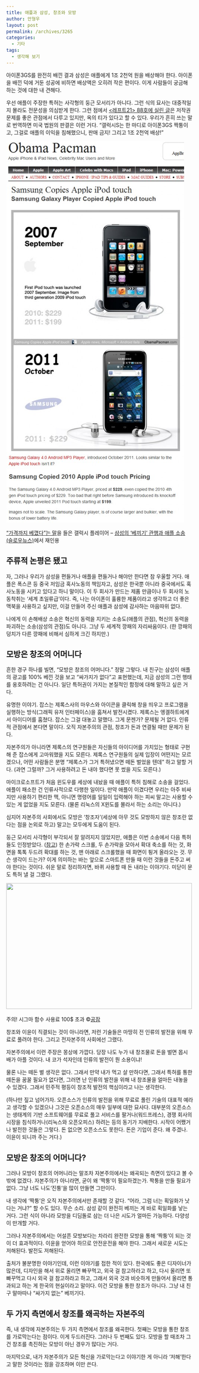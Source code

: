 ```yaml
---
title: 애플과 삼성, 창조와 모방
author: 안형우
layout: post
permalink: /archives/3265
categories:
  - 기타
tags:
  - 생각해 보기
---
```

아이폰3GS를 완전히 배낀 결과 삼성은 애플에게 1조 2천억 원을 배상해야 한다. 아이폰을 배낀 덕에 거둔 성공에 비하면 배상액은 오히려 작은 편이다. 이게 사람들이 궁금해 하는 것에 대한 내 견해다.

우선 애플이 주장한 특허는 사각형의 둥근 모서리가 아니다. 그런 식의 묘사는 대중적일지 몰라도 전문성을 의심받게 한다. 그런 점에서 [&lt;레프트21> 88호에 실린 글][1]은 저작권 문제를 좋은 관점에서 다루고 있지만, 옥의 티가 있다고 할 수 있다. 우리가 흔히 쓰는 말로 번역하면 미국 법원의 판결은 이런 거다. “갤럭시S는 한 마디로 아이폰3GS 짝퉁이고, 그걸로 애플의 이익을 침해했으니, 판매 금지! 그리고 1조 2천억 배상!”

<div style="width: 489px" class="wp-caption aligncenter">
  <img src="/uploads/legacy/samsung-is-copycat.jpg" alt="" width="479" height="1024" /><p class="wp-caption-text">
    <a title="" href="http://obamapacman.com/2011/11/samsung-galaxy-player-copies-apple-ipod-touch/" target="_blank">“가격까지 베꼈다”는 말</a>을 들은 갤럭시 플레이어 &#8211; <a href="http://slownews.kr/5335">삼성의 ‘베끼기’ 관행과 애플 소송(슬로우뉴스)</a>에서 재인용
  </p>
</div>

## 주류적 논평은 됐고

자, 그러나 우리가 삼성을 편들거나 애플을 편들거나 해야만 한다면 참 우울할 거다. 애플은 폭스콘 등 중국 저임금 혹사노동의 책임자고, 삼성은 한국뿐 아니라 중국에서도 혹사노동을 시키고 있다고 하니 말이다. 이 두 회사가 만드는 제품 만큼이나 두 회사의 노동착취는 ‘세계 초일류급’이다. 즉, 나는 아이폰이 훌륭한 제품이라고 생각하고 더 좋은 맥북을 사용하고 싶지만, 이걸 만들어 주신 애플과 삼성에 감사하는 마음따위 없다.

나에게 이 손해배상 소송은 혁신의 동력을 지키는 소송도(애플의 관점), 혁신의 동력을 파괴하는 소송(삼성의 관점)도 아니다. 그냥 두 세계적 깡패의 자리싸움이다. (한 깡패의 덩치가 다른 깡패에 비해서 심하게 크긴 하지만.)

## 모방은 창조의 어머니다

흔한 경구 하나를 빌면, “모방은 창조의 어머니다.” 정말 그렇다. 내 친구는 삼성이 애플의 광고를 100% 베낀 것을 보고 “싸가지가 없다”고 표현했는데, 지금 삼성의 그런 행태를 옹호하려는 건 아니다. 일단 특허권이 가지는 본질적인 함정에 대해 말하고 싶은 거다.

유명한 이야기. 잡스는 제록스사의 마우스와 아이콘을 클릭해 창을 띄우고 프로그램을 실행하는 방식(그래픽 유저 인터페이스)을 훔쳐서 발전시켰다. 제록스는 엥겔하트에게서 아이디어를 훔쳤다. 잡스는 그걸 대놓고 말했다. 그게 문젠가? 문제될 거 없다. 인류적 관점에서 본다면 말이다. 오직 자본주의의 관점, 창조가 돈과 연결될 때만 문제가 된다.

자본주의가 아니라면 제록스의 연구원들은 자신들의 아이디어를 가치있는 형태로 구현해 준 잡스에게 고마워했을 지도 모른다. 제록스 연구원들의 실제 입장이 어떤지는 모르겠으나, 어떤 사람들은 분명 “제록스가 그거 특허냈으면 떼돈 벌었을 텐데” 하고 말할 거다. (과연 그럴까? 그거 사용하려고 돈 내야 했다면 못 썼을 지도 모른다.)

마이크로소프트가 처음 윈도우를 세상에 내놨을 때 애플이 특허 침해로 소송을 걸었다. 애플이 패소한 건 인류사적으로 다행한 일이다. 만약 애플이 이겼다면 우리는 아주 비싸지만 사용하기 편리한 맥, 아니면 명령어를 일일이 입력해야 하는 피씨 말고는 사용할 수 있는 게 없었을 지도 모른다. (물론 리눅스의 X윈도를 몰라서 하는 소리는 아니다.)

심지어 자본주의 사회에서도 모방은 ‘창조자’(세상에 아무 것도 모방하지 않은 창조란 없다는 점을 논외로 하고) 말고는 모두에게 도움이 된다.

둥근 모서리 사각형이 부각되서 잘 알려지지 않았지만, 애플은 이번 소송에서 다음 특허들도 인정받았다. ([참고][2]) 한 손가락 스크롤, 두 손가락을 모아서 확대 축소를 하는 것, 화면을 톡톡 두드려 확대를 하는 것, 맨 아래로 스크롤했을 때 화면이 튕겨 올라오는 것. 무슨 생각이 드는가? 이게 의미하는 바는 앞으로 스마트폰 만들 때 이런 것들을 돈주고 써야 한다는 것이다. 쉬운 말로 정리하자면, 바퀴 사용할 때 돈 내라는 이야기다. 미닫이 문도 특허 낼 걸 그랬다.

<div style="width: 510px" class="wp-caption aligncenter">
  <img src="https://mytory.net/uploads/gongjam/Study-hard-but-Dont-use-it.jpg" alt="" width="500" height="338" /><p class="wp-caption-text">
    주의! 시그마 함수 사용료 100$ 초과 ©<a href="http://gongjam.co.kr">공잠</a>
  </p>
</div>

창조와 이윤이 직결되는 것이 아니라면, 저런 기술들은 마땅히 전 인류의 발전을 위해 무료로 풀려야 한다. 그리고 전자본주의 사회에선 그랬다.

자본주의에서 이런 주장은 몽상에 가깝다. 당장 나도 누가 내 창조물로 돈을 벌면 몹시 배가 아플 것이다. 내 코가 석자인데 인류의 발전이 뭔 소용이냐!

물론 나는 떼돈 벌 생각은 없다. 그래서 만약 내가 먹고 살 만하다면, 그래서 특허를 통한 떼돈을 꿈꿀 필요가 없다면, 그러면 난 인류의 발전을 위해 내 창조물을 얼마든 내놓을 수 있겠다. 그래서 민주적 평등이 창조적 발전의 핵심이라고 나는 생각한다.

(하나만 짚고 넘어가자. 오픈소스가 인류의 발전을 위해 무료로 풀린 기술의 대표적 예라고 생각할 수 있겠으나 그것은 오픈소스의 매우 일부에 대한 묘사다. 대부분의 오픈소스는 생태계의 기반 소프트웨어를 무료로 풀고 서비스를 팔거나(워드프레스), 경쟁 회사의 시장을 침식하거나(리눅스와 오픈오피스) 하려는 등의 동기가 지배한다. 시작이 어쨌거나 발전한 것들은 그렇다. 돈 없으면 오픈소스도 못한다. 돈은 기업이 준다. 왜 주겠나. 이윤이 되니까 주는 거다.)

## 모방은 창조의 어머니다?

그러나 모방이 창조의 어머니라는 말조차 자본주의에서는 왜곡되는 측면이 있다고 볼 수밖에 없겠다. 자본주의가 아니라면, 굳이 왜 ‘짝퉁’이 필요하겠는가. 짝퉁을 만들 필요가 없다. 그냥 너도 나도‘진퉁’을 많이 만들면 그만이다.

내 생각에 ‘짝퉁’은 오직 자본주의에서만 존재할 것 같다. “어라, 그럼 너는 획일화가 낫다는 거냐?” 할 수도 있다. 무슨 소리. 삼성 같이 완전히 베끼는 게 바로 획일화를 낳는 거다. 그런 식이 아니라 모방을 디딤돌로 삼는 더 나은 시도가 얼마든 가능하다. 다양성이 만개할 거다.

그러나 자본주의에서는 어설픈 모방보다는 차라리 완전한 모방을 통해 ‘짝퉁’이 되는 것이 더 효과적이다. 이윤을 얻어야 하므로 안전운전을 해야 한다. 그래서 새로운 시도는 저해된다. 발전도 저해된다.

출처가 불분명한 이야기인데, 이런 이야기를 접한 적이 있다. 한국에도 좋은 디자이너가 많은데, 디자인을 해서 위로 올리면 빠꾸먹고, 외국 걸 참고하라고 하고, 다시 올리면 또 빠꾸먹고 다시 외국 걸 참고하라고 하고, 그래서 외국 것과 비슷하게 만들어서 올리면 통과되고 하는 게 한국의 현실이라고 말이다. 이건 모방을 통한 창조가 아니다. 그냥 내 친구 말마따나 “싸가지 없는” 베끼기다.

## 두 가지 측면에서 창조를 왜곡하는 자본주의

즉, 내 생각에 자본주의는 두 가지 측면에서 창조를 왜곡한다. 첫째는 모방을 통한 창조를 가로막는다는 점이다. 이게 두드러진다. 그러나 두 번째도 있다. 모방을 할 때조차 그건 창조를 촉진하는 모방이 아닌 경우가 많다는 거다.

마지막으로, 내가 자본주의가 모든 혁신을 가로막는다고 이야기한 게 아니라 ‘저해’한다고 말한 것이라는 점을 강조하며 이만 쓴다.

 [1]: http://left21.com/article/11650
 [2]: http://www.bgr.com/2012/08/24/apple-samsung-trial-verdict-samsung-loses-big/